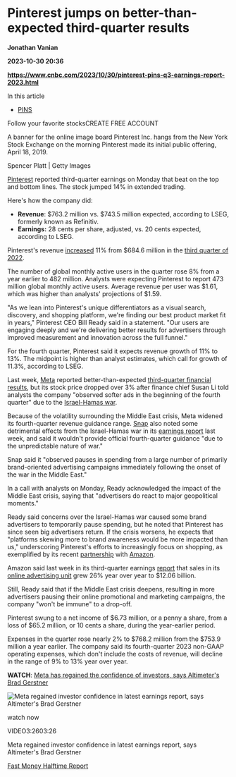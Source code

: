 # Pinterest jumps on better-than-expected third-quarter results
**Jonathan Vanian**

**2023-10-30 20:36**

**https://www.cnbc.com/2023/10/30/pinterest-pins-q3-earnings-report-2023.html**

In this article

*   [PINS](https://www.cnbc.com/quotes/PINS)

Follow your favorite stocksCREATE FREE ACCOUNT

A banner for the online image board Pinterest Inc. hangs from the New York Stock Exchange on the morning Pinterest made its initial public offering, April 18, 2019.

Spencer Platt | Getty Images

[Pinterest](https://www.cnbc.com/quotes/PINS/) reported third-quarter earnings on Monday that beat on the top and bottom lines. The stock jumped 14% in extended trading.

Here's how the company did:

*   **Revenue**: $763.2 million vs. $743.5 million expected, according to LSEG, formerly known as Refinitiv.
*   **Earnings:** 28 cents per share, adjusted, vs. 20 cents expected, according to LSEG.

Pinterest's revenue [increased](https://www.businesswire.com/news/home/20231030236556/en/) 11% from $684.6 million in the [third quarter of 2022](https://www.cnbc.com/2022/10/27/pinterest-pins-earnings-q3-2022.html).

The number of global monthly active users in the quarter rose 8% from a year earlier to 482 million. Analysts were expecting Pinterest to report 473 million global monthly active users. Average revenue per user was $1.61, which was higher than analysts' projections of $1.59.

"As we lean into Pinterest's unique differentiators as a visual search, discovery, and shopping platform, we're finding our best product market fit in years," Pinterest CEO Bill Ready said in a statement. "Our users are engaging deeply and we're delivering better results for advertisers through improved measurement and innovation across the full funnel."

For the fourth quarter, Pinterest said it expects revenue growth of 11% to 13%. The midpoint is higher than analyst estimates, which call for growth of 11.3%, according to LSEG.

Last week, [Meta](https://www.cnbc.com/quotes/META/) reported better-than-expected [third-quarter financial results](https://www.cnbc.com/2023/10/25/meta-earnings-q3-2023.html), but its stock price dropped over 3% after finance chief Susan Li told analysts the company "observed softer ads in the beginning of the fourth quarter" due to the [Israel-Hamas war](https://www.cnbc.com/2023/10/27/israel-hamas-war-updates-and-latest-news-on-gaza-conflict.html).

Because of the volatility surrounding the Middle East crisis, Meta widened its fourth-quarter revenue guidance range. [Snap](https://www.cnbc.com/quotes/SNAP/) also noted some detrimental effects from the Israel-Hamas war in its [earnings report](https://www.cnbc.com/2023/10/24/snap-earnings-q3-2023.html) last week, and said it wouldn't provide official fourth-quarter guidance "due to the unpredictable nature of war."

Snap said it "observed pauses in spending from a large number of primarily brand-oriented advertising campaigns immediately following the onset of the war in the Middle East."

In a call with analysts on Monday, Ready acknowledged the impact of the Middle East crisis, saying that "advertisers do react to major geopolitical moments."

Ready said concerns over the Israel-Hamas war caused some brand advertisers to temporarily pause spending, but he noted that Pinterest has since seen big advertisers return. If the crisis worsens, he expects that "platforms skewing more to brand awareness would be more impacted than us," underscoring Pinterest's efforts to increasingly focus on shopping, as exemplified by its recent [partnership](https://www.cnbc.com/2023/04/28/pinterests-guidance-is-disappointing-but-its-amazon-partnership-shows-promise-analysts-say-.html) with [Amazon](https://www.cnbc.com/quotes/AMZN/).

Amazon said last week in its third-quarter earnings [report](https://www.cnbc.com/2023/10/26/amazon-amzn-q3-earnings-report-2023.html) that sales in its [online advertising unit](https://www.cnbc.com/2023/10/26/amazon-advertising-revenue-tops-12-billion-in-the-third-quarter.html) grew 26% year over year to $12.06 billion.

Still, Ready said that if the Middle East crisis deepens, resulting in more advertisers pausing their online promotional and marketing campaigns, the company "won't be immune" to a drop-off.

Pinterest swung to a net income of $6.73 million, or a penny a share, from a loss of $65.2 million, or 10 cents a share, during the year-earlier period.

Expenses in the quarter rose nearly 2% to $768.2 million from the $753.9 million a year earlier. The company said its fourth-quarter 2023 non-GAAP operating expenses, which don't include the costs of revenue, will decline in the range of 9% to 13% year over year.

**WATCH**: [Meta has regained the confidence of investors, says Altimeter's Brad Gerstner](https://www.cnbc.com/video/2023/10/26/meta-regained-investor-confidence-in-latest-earnings-report-says-altimeters-brad-gerstner.html)

![Meta regained investor confidence in latest earnings report, says Altimeter's Brad Gerstner](https://image.cnbcfm.com/api/v1/image/107323796-16983376671698337665-31757626788-1080pnbcnews.jpg?v=1698340571&w=750&h=422&vtcrop=y)

watch now

VIDEO3:2603:26

Meta regained investor confidence in latest earnings report, says Altimeter's Brad Gerstner

[Fast Money Halftime Report](https://www.cnbc.com/halftime/)